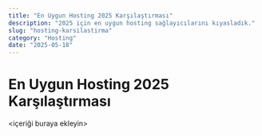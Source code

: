 ```yaml
---
title: "En Uygun Hosting 2025 Karşılaştırması"
description: "2025 için en uygun hosting sağlayıcılarını kıyasladık."
slug: "hosting-karsilastirma"
category: "Hosting"
date: "2025-05-18"
---
```


# En Uygun Hosting 2025 Karşılaştırması

<içeriği buraya ekleyin>
